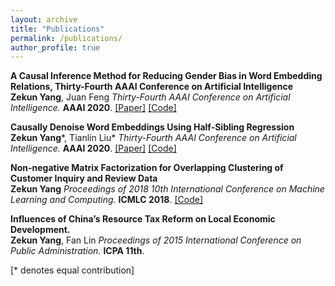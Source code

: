 ```yaml
---
layout: archive
title: "Publications"
permalink: /publications/
author_profile: true
---
```


<b>A Causal Inference Method for Reducing Gender Bias in Word Embedding Relations, Thirty-Fourth AAAI Conference on Artificial Intelligence</b><br>
<b>Zekun Yang</b>, Juan Feng
<i>Thirty-Fourth AAAI Conference on Artificial Intelligence.</i> <b>AAAI 2020</b>.
[[Paper]](https://arxiv.org/abs/1911.10787) [[Code]](https://github.com/KunkunYang/GenderBiasHSR)

<b>Causally Denoise Word Embeddings Using Half-Sibling Regression</b><br>
<b>Zekun Yang</b>\*, Tianlin Liu\*
<i>Thirty-Fourth AAAI Conference on Artificial Intelligence.</i> <b>AAAI 2020</b>.
[[Paper]](https://arxiv.org/abs/1911.10524) [[Code]](https://github.com/KunkunYang/denoiseHSR-AAAI)

<b>Non-negative Matrix Factorization for Overlapping Clustering of Customer Inquiry and Review Data</b><br>
<b>Zekun Yang</b>
<i>Proceedings of 2018 10th International Conference on Machine Learning and Computing.</i> <b>ICMLC 2018</b>.
[[Code]](https://github.com/KunkunYang/master_project_code)

<b>Influences of China’s Resource Tax Reform on Local Economic Development.</b><br>
<b>Zekun Yang</b>, Fan Lin
<i>Proceedings of 2015 International Conference on Public Administration.</i> <b>ICPA 11th</b>.

[\* denotes equal contribution]

